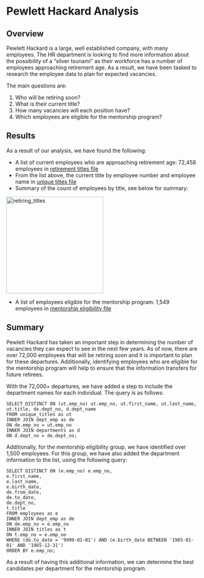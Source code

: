 # Pewlett Hackard Analysis

## Overview

Pewlett Hackard is a large, well established company, with many employees. The HR department is looking to find more information about the possibility of a “silver tsunami” as their workforce has a number of employees approaching retirement age. As a result, we have been tasked to research the employee data to plan for expected vacancies. 

The main questions are: 
1. Who will be retiring soon? 
2. What is their current title? 
3. How many vacancies will each position have? 
4. Which employees are eligible for the mentorship program? 

## Results

As a result of our analysis, we have found the following: 
- A list of current employees who are approaching retirement age: 72,458 employees in [retirement titles file](Data/retirement_titles.csv)
- From the list above, the current title by employee number and employee name in [unique titles file](Data/unique_titles.csv)
- Summary of the count of employees by title, see below for summary: 

<img width="255" alt="retiring_titles" src="https://user-images.githubusercontent.com/116031639/206327496-334295df-c321-42b2-b5fc-fb401d1842cf.png">

- A list of employees eligible for the mentorship program: 1,549 employees in [mentorship eligibility file](Data/mentorship_eligibility.csv) 

## Summary

Pewlett Hackard has taken an important step in determining the number of vacancies they can expect to see in the next few years. As of now, there are over 72,000 employees that will be retiring soon and it is important to plan for these departures. Additionally, identifying employees who are eligible for the mentorship program will help to ensure that the information transfers for future retirees. 

With the 72,000+  departures, we have added a step to include the department names for each individual. The query is as follows: 

```
SELECT DISTINCT ON (ut.emp_no) ut.emp_no, ut.first_name, ut.last_name, ut.title, de.dept_no, d.dept_name
FROM unique_titles as ut
INNER JOIN dept_emp as de
ON de.emp_no = ut.emp_no
INNER JOIN departments as d 
ON d.dept_no = de.dept_no;
```

Additionally, for the mentorship eligibility group, we have identified over 1,500 employees. For this group, we have also added the department information to the list, using the following query: 

```
SELECT DISTINCT ON (e.emp_no) e.emp_no, 
e.first_name, 
e.last_name, 
e.birth_date, 
de.from_date, 
de.to_date, 
de.dept_no, 
t.title 
FROM employees as e
INNER JOIN dept_emp as de 
ON de.emp_no = e.emp_no
INNER JOIN titles as t 
ON t.emp_no = e.emp_no
WHERE (de.to_date = '9999-01-01') AND (e.birth_date BETWEEN '1965-01-01' AND '1965-12-31')
ORDER BY e.emp_no;
```

As a result of having this additional information, we can determine the best candidates per department for the mentorship program. 
